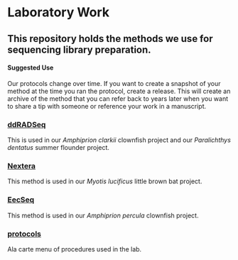 Laboratory Work
================

## This repository holds the methods we use for sequencing library preparation.

#### Suggested Use

Our protocols change over time. If you want to create a snapshot of your
method at the time you ran the protocol, create a release. This will
create an archive of the method that you can refer back to years later
when you want to share a tip with someone or reference your work in a
manuscript.

### [ddRADSeq](ddRADSeq)

This is used in our *Amphiprion clarkii* clownfish project and our
*Paralichthys dentatus* summer flounder project.

### [Nextera](Nextera)

This method is used in our *Myotis lucificus* little brown bat project.

### [EecSeq](EecSeq)

This method is used in our *Amphiprion percula* clownfish project.

### [protocols](protocols)

Ala carte menu of procedures used in the lab.
